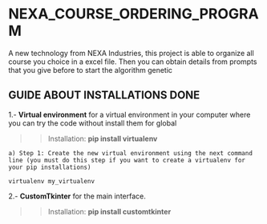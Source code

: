 # NEXA_COURSE_ORDERING_PROGRAM
A new technology from NEXA Industries, this project is able to organize all course you choice in a excel file. Then you can obtain details from prompts that you give before to start the algorithm genetic


## GUIDE ABOUT INSTALLATIONS DONE
1.- **Virtual environment** for a virtual environment in your computer where you can try the code without install them for global
>> Installation: **pip install virtualenv**

    a) Step 1: Create the new virtual environment using the next command line (you must do this step if you want to create a virtualenv for your pip installations)
    
```virtualenv my_virtualenv```

2.- **CustomTkinter** for the main interface.
>> Installation: **pip install customtkinter**